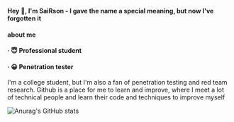 <b>Hey 👋, I'm SaiRson - I gave the name a special meaning, but now I've forgotten it</b>

<h4> about me </h4>
<h4>· 😇 Professional student <h4>
<h4>· 😀 Penetration tester </h4>
I'm a college student, but I'm also a fan of penetration testing and red team research. Github is a place for me to learn and improve, where I meet a lot of technical people and learn their code and techniques to improve myself

![Anurag's GitHub stats](https://github-readme-stats.vercel.app/api?username=sairson&show_icons=true&theme=onedark)
